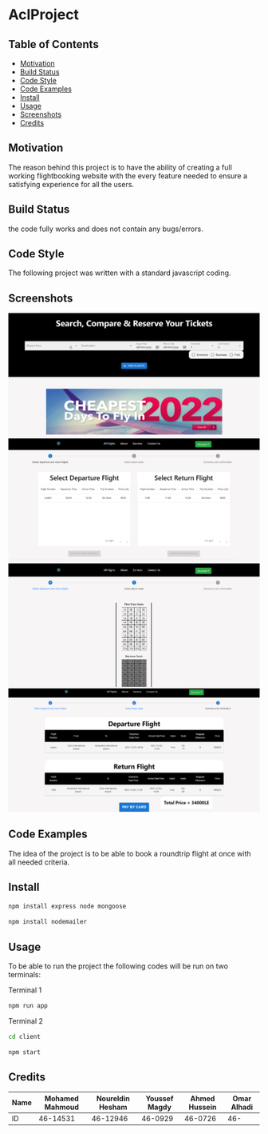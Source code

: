 # AclProject


## Table of Contents

- [Motivation](#motivation)
- [Build Status](#Build-Status)
- [Code Style](#Code-Style)
- [Code Examples](#Code-Examples)
- [Install](#Install)
- [Usage](#usage)
- [Screenshots](#Screenshots)
- [Credits](#Credits)

## Motivation
The reason behind this project is to have the ability of creating a full working flightbooking website with the every feature 
needed to ensure a satisfying experience for all the users.

## Build Status
the code fully works and does not contain any bugs/errors.

## Code Style
The following project was written with a standard javascript coding.

## Screenshots
 <img src="images/homepage.png">
 <img src="images/flight selection.png">
 <img src="images/seat selection.png">
 <img src="images/confirmation.png">

## Code Examples
 The idea of the project is to be able to book a roundtrip flight at once with all needed criteria.

## Install

```sh
npm install express node mongoose
```
```sh
npm install nodemailer 
```

## Usage
To be able to run the project the following codes will be run on two terminals:

Terminal 1
```sh
npm run app
```
Terminal 2
```sh
cd client
```
```sh
npm start
```

## Credits
Name | Mohamed Mahmoud | Noureldin Hesham | Youssef Magdy | Ahmed Hussein | Omar Alhadi
--- | --- | --- | --- | --- | ---
ID | 46-14531 | 46-12946 | 46-0929 | 46-0726 | 46-

